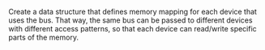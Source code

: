 Create a data structure that defines memory mapping for each device that uses the bus. That way, the same bus can be passed to different devices with different access patterns, so that each device can read/write specific parts of the memory.